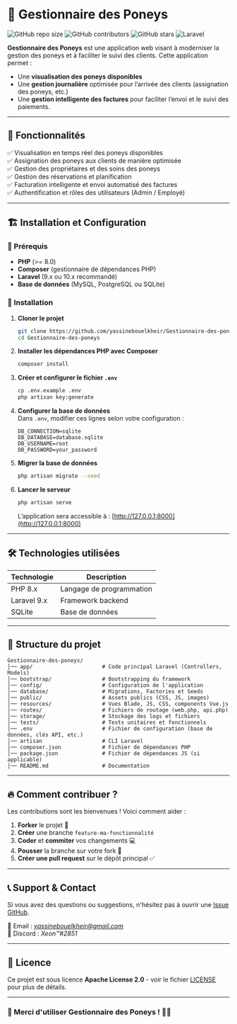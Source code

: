 # 🐴 Gestionnaire des Poneys

![GitHub repo size](https://img.shields.io/github/repo-size/yassinebouelkheir/Gestionnaire-des-poneys)
![GitHub contributors](https://img.shields.io/github/contributors/yassinebouelkheir/Gestionnaire-des-poneys)
![GitHub stars](https://img.shields.io/github/stars/yassinebouelkheir/Gestionnaire-des-poneys?style=social)
![Laravel](https://img.shields.io/badge/Laravel-9.x-red.svg?style=flat&logo=laravel)

**Gestionnaire des Poneys** est une application web visant à moderniser la gestion des poneys et à faciliter le suivi des clients. Cette application permet :

- Une **visualisation des poneys disponibles**
- Une **gestion journalière** optimisée pour l’arrivée des clients (assignation des poneys, etc.)
- Une **gestion intelligente des factures** pour faciliter l’envoi et le suivi des paiements.

---

## 🚀 Fonctionnalités

✅ Visualisation en temps réel des poneys disponibles  
✅ Assignation des poneys aux clients de manière optimisée  
✅ Gestion des propriétaires et des soins des poneys  
✅ Gestion des réservations et planification  
✅ Facturation intelligente et envoi automatisé des factures   
✅ Authentification et rôles des utilisateurs (Admin / Employé) 

---

## 🏗️ Installation et Configuration

### 📌 Prérequis

- **PHP** (>= 8.0)
- **Composer** (gestionnaire de dépendances PHP)
- **Laravel** (9.x ou 10.x recommandé)
- **Base de données** (MySQL, PostgreSQL ou SQLite)

### 💾 Installation

1. **Cloner le projet**
   ```bash
   git clone https://github.com/yassinebouelkheir/Gestionnaire-des-poneys.git
   cd Gestionnaire-des-poneys
   ```

2. **Installer les dépendances PHP avec Composer**
   ```bash
   composer install
   ```

3. **Créer et configurer le fichier `.env`**
   ```bash
   cp .env.example .env
   php artisan key:generate
   ```

4. **Configurer la base de données**  
   Dans `.env`, modifier ces lignes selon votre configuration :
   ```
   DB_CONNECTION=sqlite
   DB_DATABASE=database.sqlite
   DB_USERNAME=root
   DB_PASSWORD=your_password
   ```

5. **Migrer la base de données**
   ```bash
   php artisan migrate --seed
   ```

6. **Lancer le serveur**
   ```bash
   php artisan serve
   ```

   L’application sera accessible à : [http://127.0.0.1:8000](http://127.0.0.1:8000)

---

## 🛠️ Technologies utilisées

| Technologie | Description |
|-------------|------------|
| PHP 8.x | Langage de programmation |
| Laravel 9.x | Framework backend |
| SQLite | Base de données |

---

## 📜 Structure du projet

```
Gestionnaire-des-poneys/
│── app/                      # Code principal Laravel (Controllers, Models)
│── bootstrap/                # Bootstrapping du framework
│── config/                   # Configuration de l'application
│── database/                 # Migrations, Factories et Seeds
│── public/                   # Assets publics (CSS, JS, images)
│── resources/                # Vues Blade, JS, CSS, components Vue.js
│── routes/                   # Fichiers de routage (web.php, api.php)
│── storage/                  # Stockage des logs et fichiers
│── tests/                    # Tests unitaires et fonctionnels
│── .env                      # Fichier de configuration (base de données, clés API, etc.)
│── artisan                   # CLI Laravel
│── composer.json             # Fichier de dépendances PHP
│── package.json              # Fichier de dépendances JS (si applicable)
│── README.md                 # Documentation
```

---

## 🔥 Comment contribuer ?

Les contributions sont les bienvenues ! Voici comment aider :

1. **Forker** le projet 🍴  
2. **Créer** une branche `feature-ma-fonctionnalité`  
3. **Coder** et **commiter** vos changements 💻  
4. **Pousser** la branche sur votre fork 🚀  
5. **Créer une pull request** sur le dépôt principal ✅  

---

## 📞 Support & Contact

Si vous avez des questions ou suggestions, n'hésitez pas à ouvrir une [Issue GitHub](https://github.com/yassinebouelkheir/Gestionnaire-des-poneys/issues).

📧 Email : *yassinebouelkheir@gmail.com*  
💬 Discord : *Xeon™#2851*  

---

## 📜 Licence

Ce projet est sous licence **Apache License 2.0** - voir le fichier [LICENSE](LICENSE) pour plus de détails.

---

### 🎉 Merci d'utiliser **Gestionnaire des Poneys** ! 🐎💨
